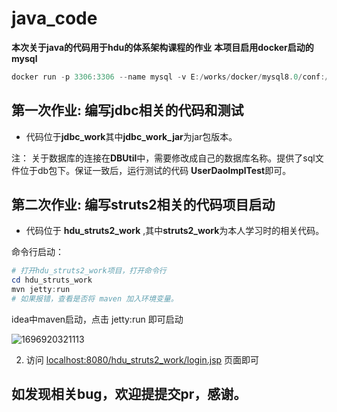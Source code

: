 # java_code

**本次关于java的代码用于hdu的体系架构课程的作业**
**本项目启用docker启动的mysql**

```powershell
docker run -p 3306:3306 --name mysql -v E:/works/docker/mysql8.0/conf:/etc/mysql/conf.d -v E:/works/docker/mysql8.0/logs:/var/log/mysql -v E:/works/docker/mysql8.0/data:/var/lib/mysql -e MYSQL_ROOT_PASSWORD=123456 -d mysql:latest --default-authentication-plugin=mysql_native_password
```

## **第一次作业:** 编写jdbc相关的代码和测试

- 代码位于**jdbc_work**其中**jdbc_work_jar**为jar包版本。



注： 关于数据库的连接在**DBUtil**中，需要修改成自己的数据库名称。提供了sql文件位于db包下。保证一致后，运行测试的代码 **UserDaoImplTest**即可。



## **第二次作业:** 编写struts2相关的代码项目启动

- 代码位于 **hdu_struts2_work** ,其中**struts2_work**为本人学习时的相关代码。


命令行启动：

~~~powershell
# 打开hdu_struts2_work项目，打开命令行
cd hdu_struts_work
mvn jetty:run
# 如果报错，查看是否将 maven 加入环境变量。
~~~

idea中maven启动，点击 jetty:run 即可启动 

![1696920321113](D:\code\java_code\README.assets\1696920321113.png)

2. 访问 [localhost:8080/hdu_struts2_work/login.jsp]() 页面即可



## 如发现相关bug，欢迎提提交pr，感谢。